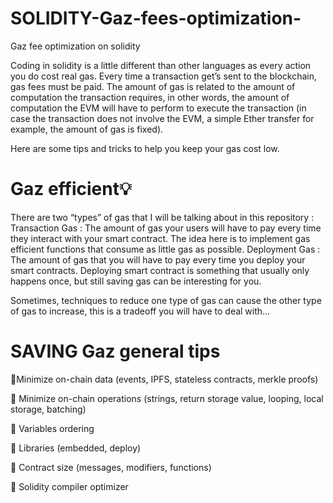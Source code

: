 # SOLIDITY-Gaz-fees-optimization-
Gaz fee optimization on solidity 

Coding in solidity is a little different than other languages as every action you do cost real gas.
Every time a transaction get’s sent to the blockchain, gas fees must be paid. The amount of gas is related to the amount of computation the transaction requires, in other words, the amount of computation the EVM will have to perform to execute the transaction (in case the transaction does not involve the EVM, a simple Ether transfer for example, the amount of gas is fixed).

Here are some tips and tricks to help you keep your gas cost low.

# Gaz efficient💡

There are two “types” of gas that I will be talking about in this repository :
Transaction Gas : The amount of gas your users will have to pay every time they interact with your smart contract. The idea here is to implement gas efficient functions that consume as little gas as possible.
Deployment Gas : The amount of gas that you will have to pay every time you deploy your smart contracts. Deploying smart contract is something that usually only happens once, but still saving gas can be interesting for you.

Sometimes, techniques to reduce one type of gas can cause the other type of gas to increase, this is a tradeoff you will have to deal with…

# SAVING Gaz general tips 

🌟Minimize on-chain data (events, IPFS, stateless contracts, merkle proofs)

🌟 Minimize on-chain operations (strings, return storage value, looping, local storage, batching)

🌟 Variables ordering

🌟 Libraries (embedded, deploy)

🌟 Contract size (messages, modifiers, functions)

🌟 Solidity compiler optimizer
